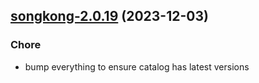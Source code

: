 

## [songkong-2.0.19](https://github.com/truecharts/charts/compare/songkong-2.0.18...songkong-2.0.19) (2023-12-03)

### Chore

- bump everything to ensure catalog has latest versions
  
  